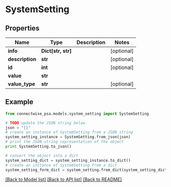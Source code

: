 # SystemSetting


## Properties
Name | Type | Description | Notes
------------ | ------------- | ------------- | -------------
**info** | **Dict[str, str]** |  | [optional] 
**description** | **str** |  | [optional] 
**id** | **int** |  | [optional] 
**value** | **str** |  | 
**value_type** | **str** |  | [optional] 

## Example

```python
from connectwise_psa.models.system_setting import SystemSetting

# TODO update the JSON string below
json = "{}"
# create an instance of SystemSetting from a JSON string
system_setting_instance = SystemSetting.from_json(json)
# print the JSON string representation of the object
print SystemSetting.to_json()

# convert the object into a dict
system_setting_dict = system_setting_instance.to_dict()
# create an instance of SystemSetting from a dict
system_setting_form_dict = system_setting.from_dict(system_setting_dict)
```
[[Back to Model list]](../README.md#documentation-for-models) [[Back to API list]](../README.md#documentation-for-api-endpoints) [[Back to README]](../README.md)


